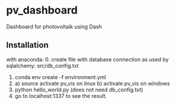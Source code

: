 # pv_dashboard
Dashboard for photovoltaik using Dash

## Installation
with anaconda: 
0. create file with database connection as used by sqlalchemy: src/db_config.txt
1. conda env create -f environment.yml
2.   a) source activate pv_vis on linux
     b) activate pv_vis on windows
3. python hello_world.py (does not need db_config.txt)
4. go to localhost:1337 to see the result.
